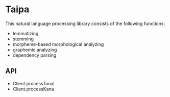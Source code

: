 # Taipa

This natural language processing library consists of the following functions:

* lemmatizing
* stemming
* morpheme-based morphological analyzing
* graphemic analyzing
* dependency parsing

## API

* Client.processTonal
* Client.processKana